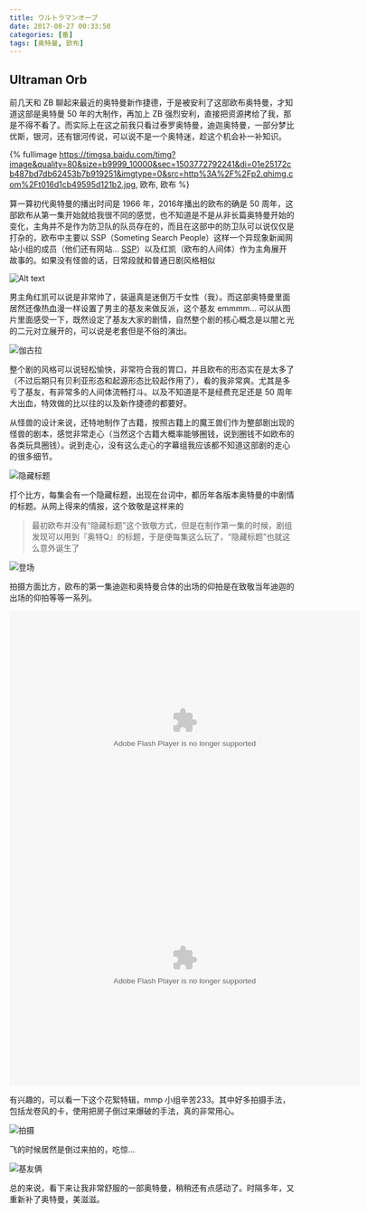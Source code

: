 ```yaml
---
title: ウルトラマンオーブ
date: 2017-08-27 00:33:50
categories: [番]
tags: [奥特曼, 欧布]
---
```


## Ultraman Orb

前几天和 ZB 聊起来最近的奥特曼新作捷德，于是被安利了这部欧布奥特曼，才知道这部是奥特曼 50 年的大制作，再加上 ZB 强烈安利，直接把资源拷给了我，那是不得不看了。而实际上在这之前我只看过泰罗奥特曼，迪迦奥特曼，一部分梦比优斯，银河，还有银河传说，可以说不是一个奥特迷，趁这个机会补一补知识。

{% fullimage https://timgsa.baidu.com/timg?image&quality=80&size=b9999_10000&sec=1503772792241&di=01e25172cb487bd7db62453b7b919251&imgtype=0&src=http%3A%2F%2Fp2.qhimg.com%2Ft016d1cb49595d121b2.jpg, 欧布, 欧布  %}

<!-- more -->

算一算初代奥特曼的播出时间是 1966 年，2016年播出的欧布的确是 50 周年，这部欧布从第一集开始就给我很不同的感觉，也不知道是不是从非长篇奥特曼开始的变化，主角并不是作为防卫队的队员存在的，而且在这部中的防卫队可以说仅仅是打杂的，欧布中主要以 SSP（Someting Search People）这样一个异现象新闻网站小组的成员（他们还有网站... [SSP](http://somethingsearchpeople.com/)）以及红凯（欧布的人间体）作为主角展开故事的。如果没有怪兽的话，日常段就和普通日剧风格相似

![Alt text](http://wx4.sinaimg.cn/mw1024/9f384fe4ly1fit0j4ayuaj21kw0w0wls.jpg)

男主角红凯可以说是非常帅了，装逼真是迷倒万千女性（我）。而这部奥特曼里面居然还像热血漫一样设置了男主的基友来做反派，这个基友 emmmm… 可以从图片里面感受一下，既然设定了基友大家的剧情，自然整个剧的核心概念是以闇と光的二元对立展开的，可以说是老套但是不俗的演出。

![伽古拉](http://7xqnfi.com1.z0.glb.clouddn.com/1caf70ca584044d7014aa1e4f762bc404858c41d.jpg)

整个剧的风格可以说轻松愉快，非常符合我的胃口，并且欧布的形态实在是太多了（不过后期只有贝利亚形态和起源形态比较起作用了），看的我非常爽。尤其是多亏了基友，有非常多的人间体流畅打斗。以及不知道是不是经费充足还是 50 周年大出血，特效做的比以往的以及新作捷德的都要好。

从怪兽的设计来说，还特地制作了古籍，按照古籍上的魔王兽们作为整部剧出现的怪兽的剧本，感觉非常走心（当然这个古籍大概率能够圈钱，说到圈钱不如欧布的各类玩具圈钱）。说到走心，没有这么走心的字幕组我应该都不知道这部剧的走心的很多细节。

![隐藏标题](http://7xqnfi.com1.z0.glb.clouddn.com/image/jpg/WX20170827-013929.png)

打个比方，每集会有一个隐藏标题，出现在台词中，都历年各版本奥特曼的中剧情的标题。从网上得来的情报，这个致敬是这样来的

> 最初欧布并没有“隐藏标题”这个致敬方式，但是在制作第一集的时候，剧组发现可以用到『奥特Q』的标题，于是便每集这么玩了，“隐藏标题”也就这么意外诞生了

![登场](http://7xqnfi.com1.z0.glb.clouddn.com/image/jpg/WX20170827-013447.png)

拍摄方面比方，欧布的第一集迪迦和奥特曼合体的出场的仰拍是在致敬当年迪迦的出场的仰拍等等一系列。

<div style="margin:0 auto; text-align:center"><embed height="420" width="620" quality="high" allowfullscreen="true" type="application/x-shockwave-flash" src="//static.hdslb.com/miniloader.swf" flashvars="aid=7761259&page=1" pluginspage="//www.adobe.com/shockwave/download/download.cgi?P1_Prod_Version=ShockwaveFlash"></embed></div>

<div style="margin:0 auto; text-align:center"><embed height="420" width="620" quality="high" allowfullscreen="true" type="application/x-shockwave-flash" src="//static.hdslb.com/miniloader.swf" flashvars="aid=9181549&page=1" pluginspage="//www.adobe.com/shockwave/download/download.cgi?P1_Prod_Version=ShockwaveFlash"></embed></div>

有兴趣的，可以看一下这个花絮特辑，mmp 小组辛苦233。其中好多拍摄手法，包括龙卷风的卡，使用把房子倒过来爆破的手法，真的非常用心。

![拍摄](http://7xqnfi.com1.z0.glb.clouddn.com/image/jpg/WX20170901-171302.png)

飞的时候居然是倒过来拍的，吃惊...

![基友俩](http://7xqnfi.com1.z0.glb.clouddn.com/f636afc379310a5583302b72bd4543a98226101b.jpg)

总的来说，看下来让我非常舒服的一部奥特曼，稍稍还有点感动了。时隔多年，又重新补了奥特曼，美滋滋。